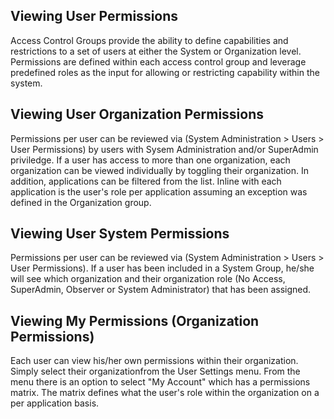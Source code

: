<!--
title: "Understanding User Permissions"
description: "Understanding User Permissions"
-->

## Viewing User Permissions
Access Control Groups provide the ability to define capabilities and restrictions to a set of users at either the System or Organization level. Permissions are defined within each access control group and leverage predefined roles as the input for allowing or restricting capability within the system.

## Viewing User Organization Permissions
Permissions per user can be reviewed via (System Administration > Users > User Permissions) by users with Sysem Administration and/or SuperAdmin priviledge. If a user has access to more than one organization, each organization can be viewed individually by toggling their organization. In addition, applications can be filtered from the list. Inline with each application is the user's role per application assuming an exception was defined in the Organization group.

## Viewing User System Permissions
Permissions per user can be reviewed via (System Administration > Users > User Permissions). If a user has been included in a System Group, he/she will see which organization and their organization role (No Access, SuperAdmin, Observer or System Administrator) that has been assigned.

## Viewing My Permissions (Organization Permissions)
Each user can view his/her own permissions within their organization. Simply select their organizationfrom the User Settings menu. From the menu there is an option to select "My Account" which has a permissions matrix. The matrix defines what the user's role within the organization on a per application basis. 
